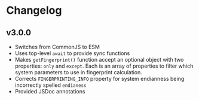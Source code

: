 # Changelog

## v3.0.0

- Switches from CommonJS to ESM
- Uses top-level `await` to provide sync functions
- Makes `getFingerprint()` function accept an optional object with two properties: `only` and `except`. Each is an array of properties to filter which system parameters to use in fingerprint calculation.
- Corrects `FINGERPRINTING_INFO` property for system endianness being incorrectly spelled `endianess`
- Provided JSDoc annotations